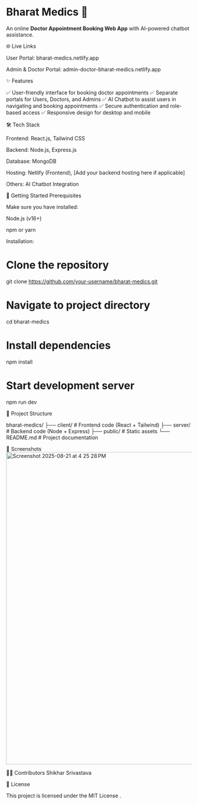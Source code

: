 # **Bharat Medics** 🏥  

An online **Doctor Appointment Booking Web App** with AI-powered chatbot assistance.  

🌐 Live Links

User Portal: bharat-medics.netlify.app

Admin & Doctor Portal: admin-doctor-bharat-medics.netlify.app

✨ Features

✅ User-friendly interface for booking doctor appointments
✅ Separate portals for Users, Doctors, and Admins
✅ AI Chatbot to assist users in navigating and booking appointments
✅ Secure authentication and role-based access
✅ Responsive design for desktop and mobile

🛠️ Tech Stack

Frontend: React.js, Tailwind CSS

Backend: Node.js, Express.js

Database: MongoDB

Hosting: Netlify (Frontend), [Add your backend hosting here if applicable]

Others: AI Chatbot Integration

🚀 Getting Started
Prerequisites

Make sure you have installed:

Node.js (v16+)

npm or yarn

Installation:

# Clone the repository
git clone https://github.com/your-username/bharat-medics.git

# Navigate to project directory
cd bharat-medics

# Install dependencies
npm install

# Start development server
npm run dev

📂 Project Structure

bharat-medics/
├── client/          # Frontend code (React + Tailwind)
├── server/          # Backend code (Node + Express)
├── public/          # Static assets
└── README.md        # Project documentation


📸 Screenshots
<img width="1422" height="847" alt="Screenshot 2025-08-21 at 4 25 28 PM" src="https://github.com/user-attachments/assets/99d3ae9f-c8f2-4818-81af-e60a313c5378" />

👨‍💻 Contributors
Shikhar Srivastava

📜 License

This project is licensed under the MIT License
.
